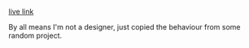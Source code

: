 [live link](https://vacostin.github.io/react-redux-cv-application/)

By all means I'm not a designer, just copied the behaviour from some random project.
